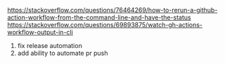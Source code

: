 https://stackoverflow.com/questions/76464269/how-to-rerun-a-github-action-workflow-from-the-command-line-and-have-the-status
https://stackoverflow.com/questions/69893875/watch-gh-actions-workflow-output-in-cli

1. fix release automation
2. add ability to automate pr push

